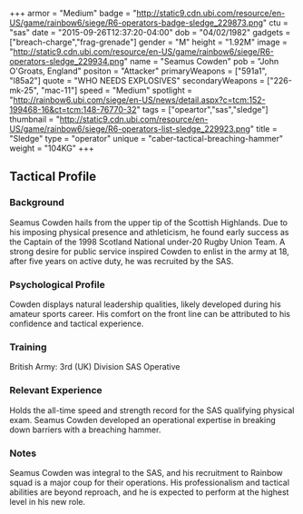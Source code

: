 +++
armor = "Medium"
badge = "http://static9.cdn.ubi.com/resource/en-US/game/rainbow6/siege/R6-operators-badge-sledge_229873.png"
ctu = "sas"
date = "2015-09-26T12:37:20-04:00"
dob = "04/02/1982"
gadgets = ["breach-charge","frag-grenade"]
gender = "M"
height = "1.92M"
image = "http://static9.cdn.ubi.com/resource/en-US/game/rainbow6/siege/R6-operators-sledge_229934.png"
name = "Seamus Cowden"
pob = "John O'Groats, England"
positon = "Attacker"
primaryWeapons = ["591a1", "l85a2"]
quote = "WHO NEEDS EXPLOSIVES"
secondaryWeapons = ["226-mk-25", "mac-11"]
speed = "Medium"
spotlight = "http://rainbow6.ubi.com/siege/en-US/news/detail.aspx?c=tcm:152-199468-16&ct=tcm:148-76770-32"
tags = ["opeartor","sas","sledge"]
thumbnail = "http://static9.cdn.ubi.com/resource/en-US/game/rainbow6/siege/R6-operators-list-sledge_229923.png"
title = "Sledge"
type = "operator"
unique = "caber-tactical-breaching-hammer"
weight = "104KG"
+++

## Tactical Profile

### Background

Seamus Cowden hails from the upper tip of the Scottish Highlands. Due to his imposing physical presence and athleticism, he found early success as the Captain of the 1998 Scotland National under-20 Rugby Union Team. A strong desire for public service inspired Cowden to enlist in the army at 18, after five years on active duty, he was recruited by the SAS.

### Psychological Profile

Cowden displays natural leadership qualities, likely developed during his amateur sports career. His comfort on the front line can be attributed to his confidence and tactical experience.

### Training

British Army: 3rd (UK) Division
SAS Operative

### Relevant Experience

Holds the all-time speed and strength record for the SAS qualifying physical exam. Seamus Cowden developed an operational expertise in breaking down barriers with a breaching hammer.

### Notes

Seamus Cowden was integral to the SAS, and his recruitment to Rainbow squad is a major coup for their operations. His professionalism and tactical abilities are beyond reproach, and he is expected to perform at the highest level in his new role.
